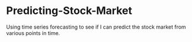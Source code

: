 # Predicting-Stock-Market
Using time series forecasting to see if I can predict the stock market from various points in time.
